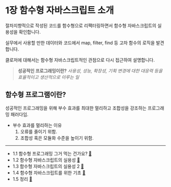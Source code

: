 # 1장 함수형 자바스크립트 소개

절차지향적으로 작성된 코드를 함수형으로 리팩터링하면서 함수형 자바스크립트의 실용성을 확인합니다.

실무에서 사용할 만한 데이터와 코드에서 map, filter, find 등 고차 함수의 로직을 발견합니다.

클로저에 대해서는 함수형 자바스크립트적인 관점으로 다시 접근하여 설명합니다.

> **성공적인 프로그래밍이란?**
*사용성, 성능, 확장성, 기획 변경에 대한 대응력 등을 효율적이고 생산적으로 이루는 일*

## 함수형 프로그램이란?

성공적인 프로그래밍을 위해 부수 효과를 최대한 멀리하고 조합성을 강조하는 프로그래밍 패러다임.

- 부수 효과를 멀리하는 이유
    1. 오류를 줄이기 위함.
    2. 조합성 혹은 모듈화 수준을 높이기 위함.

---

- 1.1 함수형 프로그래밍 그거 먹는 건가요? [:link:](chapter1-1/README.md)
- 1.2 함수형 자바스크립트의 실용성 [:link:](chapter1-2/README.md)
- 1.3 함수형 자바스크립트의 실용성 2 [:link:](chapter1-3/README.md)
- 1.4 함수형 자바스크립트를 위한 기초 [:link:](chapter1-4/README.md)
- 1.5 정리 [:link:](chapter1-5/README.md)